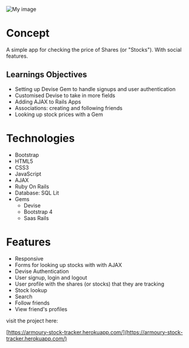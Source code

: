 ![My image](https://armoury-stock-tracker.herokuapp.com/assets/how-b9dc9ce5c980eb6d12b31add244ae5b6deb3b8028df0a94c635e50dfc465418e.gif)

# **Concept**

A simple app for checking the price of Shares (or "Stocks"). With social features. 

## Learnings Objectives

- Setting up Devise Gem to handle signups and user authentication
- Customised Devise to take in more fields
- Adding AJAX to Rails Apps
- Associations: creating and following friends
- Looking up stock prices with a Gem

# **Technologies**

- Bootstrap
- HTML5
- CSS3
- JavaScript
- AJAX
- Ruby On Rails
- Database: SQL Lit
- Gems
  - Devise
  - Bootstrap 4
  - Saas Rails

# **Features**

- Responsive
- Forms for looking up stocks with with AJAX
- Devise Authentication
- User signup, login and logout
- User profile with the shares (or stocks) that they are tracking
- Stock lookup
- Search
- Follow friends
- View friend's profiles


visit the project here:

[https://armoury-stock-tracker.herokuapp.com/](https://armoury-stock-tracker.herokuapp.com/)